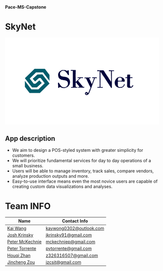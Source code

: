 **Pace-MS-Capstone**
# SkyNet
<img src="https://github.com/CarviS0302/Pace-MS-Capstone/blob/main/documents/SkyNet_logo.png" width="650px" />


## App description
  - We aim to design a POS-styled system with greater simplicity for customers. 
  - We will prioritize fundamental services for day to day operations of a small business.
  - Users will be able to manage inventory, track sales, compare vendors, analyze production outputs and more.
  - Easy-to-use interface means even the most novice users are capable of creating custom data visualizations and analyses. 


# Team INFO

| Name                                      | Contact Info      |
| ----------------------------------------- | ----------------- |
| [Kai Wang](https://github.com/CarviS0302)     | kaywong0302@outlook.com |
| [Josh Krinsky](https://github.com/Jkrin393)       | jkrinsky91@gmail.com |
| [Peter McKechnie](https://github.com/mckechniep) | mckechniep@gmail.com |
| [Peter Torrente](https://github.com/pvtorrente) | pvtorrente@gmail.com |
| [Houqi Zhan](https://github.com/HouqiZhan) | z326316507@gmail.com |
| [Jincheng Zou](https://github.com/JinchengGH) | jzcsit@gmail.com |


